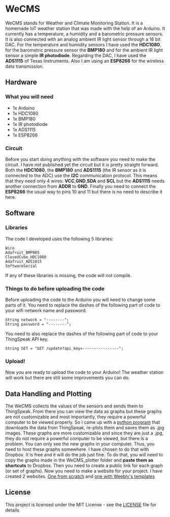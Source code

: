 # WeCMS
WeCMS stands for Weather and Climate Monitoring Station. It is a homemade IoT weather station that was made with the help of an Arduino. It currently has a temperature, a humidity and a barometric pressure sensors. It is also connected with an analog ambient IR light sensor through a 16 bit DAC. For the temperature and humidity sensors I have used the __HDC1080__, for the barometric pressure sensor the __BMP180__ and for the ambient IR light sensor a simple __IR photodiode__. Regarding the DAC, I have used the __ADS1115__ of Texas Instruments. Also I am using an __ESP8266__ for the wireless data transmission.
## Hardware
### What you will need
- 1x Arduino
- 1x HDC1080
- 1x BMP180
- 1x IR photodiode
- 1x ADS1115
- 1x ESP8266
### Circuit
Before you start doing anything with the software you need to make the circuit. I have not published yet the circuit but it is pretty straight forward. Both the __HDC1080__, the __BMP180__ and __ADS1115__ (the IR sensor as it is connected to the ADC) use the __I2C__ communication protocol. This means that they need only 4 wires: __VCC__,__GND__,__SDA__ and __SCL__ but the __ADS1115__ needs another connection from __ADDR__ to __GND__. Finally you need to connect the __ESP8266__ the usual way to pins 10 and 11 but there is no need to describe it here.
## Software
### Libraries
The code I developed uses the following 5 libraries:
```
Wire
Adafruit_BMP085
ClosedCube_HDC1080
Adafruit_ADS1015
SoftwareSerial
```
If any of these libraries is missing, the code will not compile.
### Things to do before uploading the code
Before uploading the code to the Arduino you will need to change some parts of it. You need to replace the dashes of the following part of code to your wifi network name and password.
```
String network = "--------";
String password = "--------";
```
You need to also replace the dashes of the following part of code to your ThingSpeak API key.
```
String GET = "GET /update?api_key=----------------";
```
### Upload!
Now you are ready to upload the code to your Arduino! The weather station will work but there are still some improvements you can do.

## Data Handling and Plotting

The WeCMS collects the values of the sensors and sends them to ThingSpeak. From there you can view the data as graphs but these graphs are not customizable and most importantly, they require a powerful computer to be viewed properly. So I came up with a [python program](WeCMS_plotter/plot_norm.py) that downloads the data from ThingSpeak, re-plots them and saves them as .jpg images. These graphs are more customizable and since they are just a .jpg, they do not require a powerful computer to be viewed, but there is a problem. You can only see the new graphs in your computer. Thus, you need to host these graphs somewhere. I have chosen to do that with Dropbox. It is free and it will do the job just fine. To do that, you will need to copy the graphs made in the WeCMS_plotter folder and __paste them as shortcuts__ to Dropbox. Then you need to create a public link for each graph (or set of graphs). Now you need to make a website for your project. I have created 2 websites. [One from scratch](website/index.html) and [one with Weebly's templates](http://wecmsplotter.weebly.com/) 
## License

This project is licensed under the MIT License - see the [LICENSE](LICENSE) file for details
